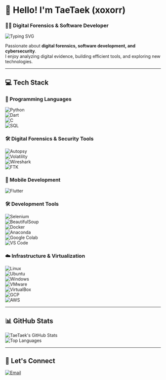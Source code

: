 # 👋 Hello! I'm TaeTaek (xoxorr)

### 🕵️‍♂️ Digital Forensics & Software Developer  
<img src="https://readme-typing-svg.demolab.com?font=Fira+Code&weight=500&pause=1000&color=36BCF7&width=435&lines=Digital+Forensics+%7C+Software+Developer" alt="Typing SVG" />

Passionate about **digital forensics, software development, and cybersecurity**.  
I enjoy analyzing digital evidence, building efficient tools, and exploring new technologies.  

---

## 💻 Tech Stack

### 🚀 Programming Languages  
![Python](https://img.shields.io/badge/Python-3776AB?style=for-the-badge&logo=python&logoColor=white)  
![Dart](https://img.shields.io/badge/Dart-0175C2?style=for-the-badge&logo=dart&logoColor=white)  
![C](https://img.shields.io/badge/C-A8B9CC?style=for-the-badge&logo=c&logoColor=white)  
![SQL](https://img.shields.io/badge/SQL-4479A1?style=for-the-badge&logo=MySQL&logoColor=white)  

### 🛠️ Digital Forensics & Security Tools  
![Autopsy](https://img.shields.io/badge/Autopsy-0055A4?style=for-the-badge&logoColor=white)  
![Volatility](https://img.shields.io/badge/Volatility-556B2F?style=for-the-badge&logoColor=white)  
![Wireshark](https://img.shields.io/badge/Wireshark-1679A7?style=for-the-badge&logo=wireshark&logoColor=white)  
![FTK](https://img.shields.io/badge/FTK-000000?style=for-the-badge&logoColor=white)  

### 📱 Mobile Development  
![Flutter](https://img.shields.io/badge/Flutter-02569B?style=for-the-badge&logo=flutter&logoColor=white)  

### 🛠️ Development Tools  
![Selenium](https://img.shields.io/badge/Selenium-43B02A?style=for-the-badge&logo=selenium&logoColor=white)  
![BeautifulSoup](https://img.shields.io/badge/BeautifulSoup-4B8BBE?style=for-the-badge&logo=python&logoColor=white)  
![Docker](https://img.shields.io/badge/Docker-2496ED?style=for-the-badge&logo=docker&logoColor=white)  
![Anaconda](https://img.shields.io/badge/Anaconda-44A833?style=for-the-badge&logo=anaconda&logoColor=white)  
![Google Colab](https://img.shields.io/badge/Colab-F9AB00?style=for-the-badge&logo=google-colab&logoColor=white)  
![VS Code](https://img.shields.io/badge/VScode-007ACC?style=for-the-badge&logo=visual-studio-code&logoColor=white)  

### ☁️ Infrastructure & Virtualization  
![Linux](https://img.shields.io/badge/Linux-FCC624?style=for-the-badge&logo=linux&logoColor=black)  
![Ubuntu](https://img.shields.io/badge/Ubuntu-E95420?style=for-the-badge&logo=ubuntu&logoColor=white)  
![Windows](https://img.shields.io/badge/Windows-0078D6?style=for-the-badge&logo=windows&logoColor=white)  
![VMware](https://img.shields.io/badge/VMware-607078?style=for-the-badge&logo=vmware&logoColor=white)  
![VirtualBox](https://img.shields.io/badge/VirtualBox-183A61?style=for-the-badge&logo=virtualbox&logoColor=white)  
![GCP](https://img.shields.io/badge/GCP-4285F4?style=for-the-badge&logo=google-cloud&logoColor=white)  
![AWS](https://img.shields.io/badge/AWS-232F3E?style=for-the-badge&logo=amazon-aws&logoColor=white)  

---

## 📊 GitHub Stats  
![TaeTaek's GitHub Stats](https://github-readme-stats.vercel.app/api?username=xoxorr&show_icons=true&theme=tokyonight&count_private=true)  
![Top Languages](https://github-readme-stats.vercel.app/api/top-langs/?username=xoxorr&layout=compact&theme=tokyonight)  

---

## 🔗 Let's Connect  
[![Email](https://img.shields.io/badge/Email-D14836?style=for-the-badge&logo=gmail&logoColor=white)](mailto:xoxor0610@gmail.com)  
